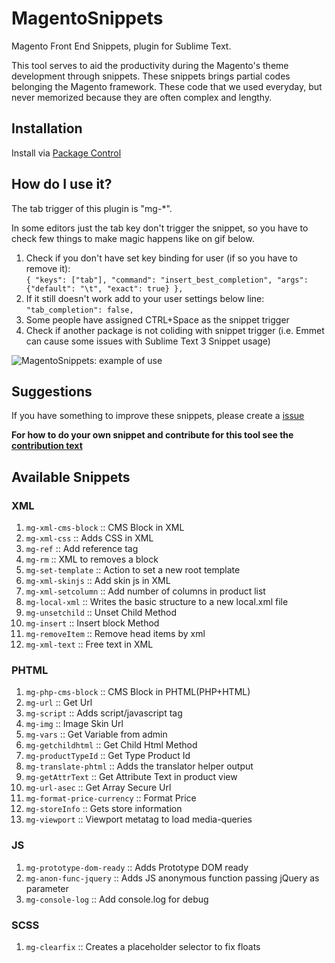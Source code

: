 # MagentoSnippets
Magento Front End Snippets, plugin for Sublime Text.

This tool serves to aid the productivity during the Magento's theme development through snippets. These snippets brings partial codes belonging the Magento framework. These code that we used everyday, but never memorized because they are often complex and lengthy.

## Installation
Install via [Package Control](https://packagecontrol.io/installation)

## How do I use it?
The tab trigger of this plugin is "mg-*".

In some editors just the tab key don't trigger the snippet, so you have to check few things to make magic happens like on gif below.

1. Check if you don't have set key binding for user (if so you have to remove it):<br />
    ```{ "keys": ["tab"], "command": "insert_best_completion", "args": {"default": "\t", "exact": true} },```
1. If it still doesn't work add to your user settings below line: <br />
    ```"tab_completion": false,```
1. Some people have assigned CTRL+Space as the snippet trigger
1. Check if another package is not coliding with snippet trigger (i.e. Emmet can cause some issues with Sublime Text 3 Snippet usage)

![MagentoSnippets: example of use](http://www.magefront.com.br/wp-content/uploads/2015/01/MagentoSnippets-sample.gif)

## Suggestions
If you have something to improve these snippets, please create a [issue](https://github.com/MageFront/MagentoSnippets/issues/new)

**For how to do your own snippet and contribute for this tool see the [contribution text](https://github.com/MageFront/MagentoSnippets/blob/master/contribute.md)**

## Available Snippets

### XML

1. `mg-xml-cms-block` :: CMS Block in XML
1. `mg-xml-css` :: Adds CSS in XML
1. `mg-ref` :: Add reference tag
1. `mg-rm` :: XML to removes a block
1. `mg-set-template` :: Action to set a new root template
1. `mg-xml-skinjs` :: Add skin js in XML
1. `mg-xml-setcolumn` :: Add number of columns in product list
1. `mg-local-xml` :: Writes the basic structure to a new local.xml file
1. `mg-unsetchild` :: Unset Child Method
1. `mg-insert` :: Insert block Method
1. `mg-removeItem` :: Remove head items by xml
1. `mg-xml-text` :: Free text in XML

### PHTML

1. `mg-php-cms-block` :: CMS Block in PHTML(PHP+HTML)
1. `mg-url` :: Get Url
1. `mg-script` :: Adds script/javascript tag
1. `mg-img` :: Image Skin Url
1. `mg-vars` :: Get Variable from admin
1. `mg-getchildhtml` :: Get Child Html Method
1. `mg-productTypeId` :: Get Type Product Id
1. `mg-translate-phtml` :: Adds the translator helper output
1. `mg-getAttrText` :: Get Attribute Text in product view
1. `mg-url-asec` :: Get Array Secure Url
1. `mg-format-price-currency` :: Format Price
1. `mg-storeInfo` :: Gets store information
1. `mg-viewport` :: Viewport metatag to load media-queries

### JS

1. `mg-prototype-dom-ready` :: Adds Prototype DOM ready
1. `mg-anon-func-jquery` :: Adds JS anonymous function passing jQuery as parameter
1. `mg-console-log` :: Add console.log for debug

### SCSS

1. `mg-clearfix` :: Creates a placeholder selector to fix floats
